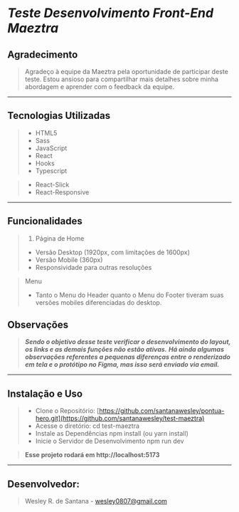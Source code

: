 # *Teste Desenvolvimento Front-End Maeztra*

## Agradecimento

> Agradeço à equipe da Maeztra pela oportunidade de participar deste teste. Estou ansioso para compartilhar mais detalhes sobre minha abordagem e aprender com o feedback da equipe.

---

## Tecnologias Utilizadas
> * HTML5
> * Sass
> * JavaScript
> * React
> * Hooks
> * Typescript

> * React-Slick
> * React-Responsive
---

## Funcionalidades
> 1. Página de Home
> * Versão Desktop (1920px, com limitações de 1600px)
> * Versão Mobile (360px)
> * Responsividade para outras resoluções

> Menu
> * Tanto o Menu do Header quanto o Menu do Footer tiveram suas versões mobiles diferenciadas do desktop.

## Observações
> ***Sendo o objetivo desse teste verificar o desenvolvimento do layout, os links e as demais funções não estão ativas.***
> ***Há ainda algumas observações referentes a  pequenas diferenças entre o renderizado em tela e o protótipo no Figma, mas isso será enviado via email.***

---

## Instalação e Uso
> * Clone o Repositório: [https://github.com/santanawesley/pontua-hero.git](https://github.com/santanawesley/test-maeztra)
> * Acesse o diretório: cd test-maeztra
> * Instale as Dependências npm install (ou yarn install)
> * Inicie o Servidor de Desenvolvimento npm run dev

> **Esse projeto rodará em http://localhost:5173**
---

## Desenvolvedor:
> Wesley R. de Santana - wesley0807@gmail.com
